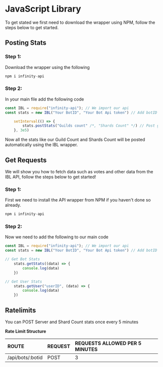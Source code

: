 # JavaScript Library

To get stated we first need to download the wrapper using NPM, follow the steps below to get started.

## Posting Stats

### Step 1:

Download the wrapper using the following

```javascript
npm i infinity-api
```

### Step 2:

In your main file add the following code

```javascript
const IBL = require("infinity-api"); // We import our api
const stats = new IBL("Your BotID", "Your Bot Api token") // Add botID string, And Authorization token from the bot page

    setInterval(() => { 
        stats.postStats("Guilds count" /*, "Shards Count" */) // Post guilds count and shards count
    }, 3e5)
```

Now all the stats like our Guild Count and Shards Count will be posted automatically using the IBL wrapper.

## Get Requests

We will show you how to fetch data such as votes and other data from the IBL API, follow the steps below to get started!

### Step 1:

First we need to install the API wrapper from NPM if you haven't done so already.

```javascript
npm i infinity-api
```

### Step 2:

Now we need to add the following to our main code

```javascript
const IBL = require("infinity-api"); // We import our api
const stats = new IBL("Your BotID", "Your Bot Api token") // Add botID string, And Authorization token from the bot page

// Get Bot Stats
    stats.getStats((data) => {
        console.log(data)
    })

// Get User Stats
    stats.getUser("userID", (data) => {
        console.log(data)
    })
```

## Ratelimits

You can POST Server and Shard Count stats once every 5 minutes

**Rate Limit Structure**

| ROUTE | REQUEST | REQUESTS ALLOWED PER 5 MINUTES |
| :--- | :--- | :--- |
| /api/bots/:botid | POST | 3 |

